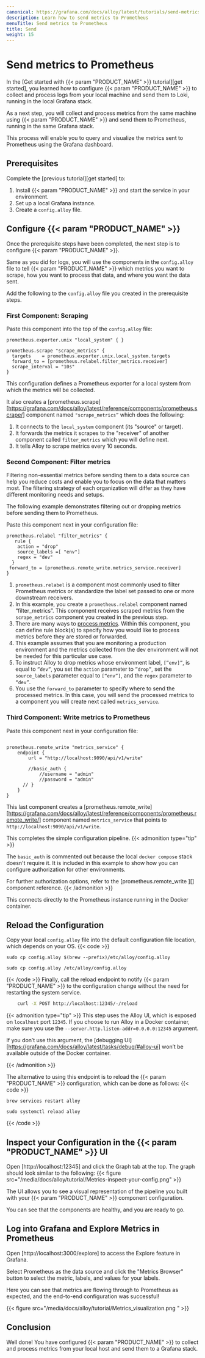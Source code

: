 ```yaml
---
canonical: https://grafana.com/docs/alloy/latest/tutorials/send-metrics-to-prometheus/
description: Learn how to send metrics to Prometheus
menuTitle: Send metrics to Prometheus
title: Send 
weight: 15
---
```

# Send metrics to Prometheus
In the [Get started with {{< param "PRODUCT_NAME" >}} tutorial][get started], you learned how to configure {{< param "PRODUCT_NAME" >}} to collect and process logs from your local machine and send them to Loki, running in the local Grafana stack. 

As a next step, you will collect and process metrics from the same machine using {{< param "PRODUCT_NAME" >}} and send them to Prometheus, running in the same Grafana stack. 

This process will enable you to query and visualize the metrics sent to Prometheus using the Grafana dashboard.

## Prerequisites

Complete the [previous tutorial][get started] to:
1. Install {{< param "PRODUCT_NAME" >}} and start the service in your environment.
1. Set up a local Grafana instance.
1. Create a `config.alloy` file.

## Configure {{< param "PRODUCT_NAME" >}}
Once the prerequisite steps have been completed, the next step is to configure {{< param "PRODUCT_NAME" >}}.

Same as you did for logs, you will use the components in the `config.alloy` file to tell {{< param "PRODUCT_NAME" >}} which metrics you want to scrape, how you want to process that data, and where you want the data sent.

Add the following to the `config.alloy` file you created in the prerequisite steps.  

### First Component: Scraping
Paste this component into the top of the `config.alloy` file:

```alloy
prometheus.exporter.unix "local_system" { }

prometheus.scrape "scrape_metrics" {
  targets    = prometheus.exporter.unix.local_system.targets
  forward_to = [prometheus.relabel.filter_metrics.receiver]
  scrape_interval = "10s"
}
```
This configuration defines a Prometheus exporter for a local system from which the metrics will be collected. 

It also creates a [prometheus.scrape][https://grafana.com/docs/alloy/latest/reference/components/prometheus.scrape/] component named `"scrape_metrics”` which does the following:
1. It connects to the `local_system` component (its "source" or target).
1. It forwards the metrics it scrapes to the "receiver" of another component called `filter_metrics` which you will define next.
1. It tells Alloy to scrape metrics every 10 seconds. 

### Second Component: Filter metrics

Filtering non-essential metrics before sending them to a data source can help you reduce costs and enable you to focus on the data that matters most. The filtering strategy of each organization will differ as they have different monitoring needs and setups. 

The following example demonstrates filtering out or dropping metrics before sending them to Prometheus. 

Paste this component next in your configuration file:
```alloy
prometheus.relabel "filter_metrics" {
   rule {
    action = "drop"
    source_labels =[ "env"]
    regex = "dev"
  }
 forward_to = [prometheus.remote_write.metrics_service.receiver]
}
```
1. `prometheus.relabel` is a component most commonly used to filter Prometheus metrics or standardize the label set passed to one or more downstream receivers. 
1. In this example, you create a `prometheus.relabel` component named “filter_metrics”. 
  This component receives scraped metrics from the `scrape_metrics` component you created in the previous step. 
1. There are many ways to [process metrics](https://grafana.com/docs/alloy/latest/reference/components/prometheus.relabel/). 
  Within this component, you can define rule block(s) to specify how you would like to process metrics before they are stored or forwarded. 
1. This example assumes that you are monitoring a production environment and the metrics collected from the dev environment will not be needed for this particular use case. 
1. To instruct Alloy to drop metrics whose environment label, `[”env]”`, is equal to `”dev”`, you set the `action` parameter to `”drop”`, set the `source_labels` parameter equal to `[“env”]`, and the `regex` parameter to `“dev”`.  
1. You use the `forward_to` parameter to specify where to send the processed metrics. In this case, you will send the processed metrics to a component you will create next called `metrics_service`. 

### Third Component: Write metrics to Prometheus

Paste this component next in your configuration file:
```alloy

prometheus.remote_write "metrics_service" {
    endpoint {
        url = "http://localhost:9090/api/v1/write"

        //basic_auth {
            //username = "admin"
            //password = "admin"
      // }
    }
}

```
This last component creates a [prometheus.remote_write][https://grafana.com/docs/alloy/latest/reference/components/prometheus.remote_write/] component named `metrics_service` that points to `http://localhost:9090/api/v1/write`.

This completes the simple configuration pipeline.
{{< admonition type="tip" >}}

The `basic_auth` is commented out because the local `docker compose` stack doesn't require it. 
It is included in this example to show how you can configure authorization for other environments.

For further authorization options, refer to the [prometheus.remote_write ][] component reference.
{{< /admonition >}}

This connects directly to the Prometheus instance running in the Docker container.

## Reload the Configuration
Copy your local `config.alloy` file into the default configuration file location, which depends on your OS.
{{< code >}}
```macos
sudo cp config.alloy $(brew --prefix)/etc/alloy/config.alloy
```
```linux
sudo cp config.alloy /etc/alloy/config.alloy
```
{{< /code >}}
Finally, call the reload endpoint to notify {{< param "PRODUCT_NAME" >}} to the configuration change without the need for restarting the system service.
```bash
    curl -X POST http://localhost:12345/-/reload
```

{{< admonition type="tip" >}}
This step uses the Alloy UI, which is exposed on `localhost` port `12345`.
If you choose to run Alloy in a Docker container, make sure you use the `--server.http.listen-addr=0.0.0.0:12345` argument.

If you don’t use this argument, the [debugging UI][https://grafana.com/docs/alloy/latest/tasks/debug/#alloy-ui] won’t be available outside of the Docker container.

[debug]: ../../tasks/debug/#alloy-ui
{{< /admonition >}}

The alternative to using this endpoint is to reload the {{< param "PRODUCT_NAME" >}} configuration, which can
be done as follows:
{{< code >}}
```macos
brew services restart alloy
```
```linux
sudo systemctl reload alloy
```
{{< /code >}}

## Inspect your Configuration in the {{< param "PRODUCT_NAME" >}} UI

Open [http://localhost:12345] and click the Graph tab at the top.
The graph should look similar to the following: 
{{< figure src="/media/docs/alloy/tutorial/Metrics-inspect-your-config.png" >}}

The UI allows you to see a visual representation of the pipeline you built with your {{< param "PRODUCT_NAME" >}} component configuration.

You can see that the components are healthy, and you are ready to go.

## Log into Grafana and Explore Metrics in Prometheus 

Open [http://localhost:3000/explore] to access the Explore feature in Grafana.

Select Prometheus as the data source and click the "Metrics Browser" button to select the metric, labels, and values for your labels.

Here you can see that metrics are flowing through to Prometheus as expected, and the end-to-end configuration was successful!

{{< figure src="/media/docs/alloy/tutorial/Metrics_visualization.png " >}}

## Conclusion
Well done! You have configured {{< param "PRODUCT_NAME" >}} to collect and process metrics from your local host and send them to a Grafana stack. 


